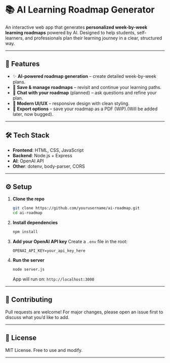 # 📚 AI Learning Roadmap Generator

An interactive web app that generates **personalized week-by-week learning roadmaps** powered by AI.
Designed to help students, self-learners, and professionals plan their learning journey in a clear, structured way.

---

## 🚀 Features

* ✨ **AI-powered roadmap generation** – create detailed week-by-week plans.
* 💾 **Save & manage roadmaps** – revisit and continue your learning paths.
* 💬 **Chat with your roadmap** (planned) – ask questions and refine your plan.
* 🎨 **Modern UI/UX** – responsive design with clean styling.
* 📑 **Export options** – save your roadmap as a PDF (WIP).(Will be added later, now bugged).

---

## 🛠️ Tech Stack

* **Frontend**: HTML, CSS, JavaScript
* **Backend**: Node.js + Express
* **AI**: OpenAI API
* **Other**: dotenv, body-parser, CORS

---

## ⚙️ Setup

1. **Clone the repo**

   ```bash
   git clone https://github.com/yourusername/ai-roadmap.git
   cd ai-roadmap
   ```

2. **Install dependencies**

   ```bash
   npm install
   ```

3. **Add your OpenAI API key**
   Create a `.env` file in the root:

   ```env
   OPENAI_API_KEY=your_api_key_here
   ```

4. **Run the server**

   ```bash
   node server.js
   ```

   App will run on: `http://localhost:3000`

---

## 🤝 Contributing

Pull requests are welcome! For major changes, please open an issue first to discuss what you’d like to add.

---

## 📄 License

MIT License. Free to use and modify.

---
